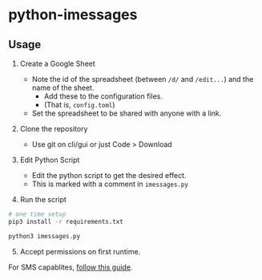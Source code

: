 # python-imessages

## Usage

1. Create a Google Sheet
   - Note the id of the spreadsheet (between `/d/` and `/edit...`) and the name of the sheet.
     - Add these to the configuration files.
     - (That is, `config.toml`)
   - Set the spreadsheet to be shared with anyone with a link.

2. Clone the repository
   - Use git on cli/gui or just Code > Download

3. Edit Python Script
   - Edit the python script to get the desired effect.
   - This is marked with a comment in `imessages.py`

4. Run the script
```bash
# one time setup
pip3 install -r requirements.txt

python3 imessages.py
```

5. Accept permissions on first runtime.

For SMS capablites, [follow this guide](https://support.apple.com/guide/messages/get-sms-texts-from-iphone-on-your-mac-icht8a28bb9a/mac).
